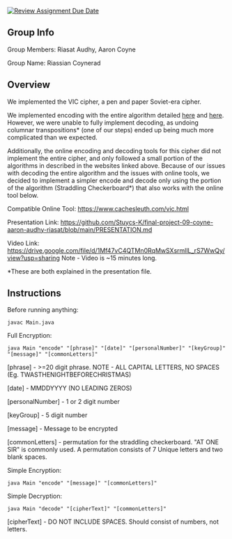 [![Review Assignment Due Date](https://classroom.github.com/assets/deadline-readme-button-24ddc0f5d75046c5622901739e7c5dd533143b0c8e959d652212380cedb1ea36.svg)](https://classroom.github.com/a/ecp4su41)
## Group Info
Group Members: Riasat Audhy, Aaron Coyne

Group Name: Riassian Coynerad

## Overview
We implemented the VIC cipher, a pen and paper Soviet-era cipher.

We implemented encoding with the entire algorithm detailed [here](https://en.wikipedia.org/wiki/VIC_cipher) and [here](http://www.quadibloc.com/crypto/pp1324.htm). However, we were unable to fully implement decoding, as undoing columnar transpositions* (one of our steps) ended up being much more complicated than we expected. 

Additionally, the online encoding and decoding tools for this cipher did not implement the entire cipher, and only followed a small portion of the algorithms in described in the websites linked above. Because of our issues with decoding the entire algorithm and the issues with online tools, we decided to implement a simpler encode and decode only using the portion of the algorithm (Straddling Checkerboard*) that also works with the online tool below.

Compatible Online Tool: https://www.cachesleuth.com/vic.html

Presentation Link: https://github.com/Stuycs-K/final-project-09-coyne-aaron-audhy-riasat/blob/main/PRESENTATION.md

Video Link: https://drive.google.com/file/d/1Mf47vC4QTMn0RqMwSXsrmllL_rS7WwQy/view?usp=sharing
Note - Video is ~15 minutes long.


*These are both explained in the presentation file.
## Instructions

Before running anything:

```javac Main.java```

Full Encryption:

```java Main "encode" "[phrase]" "[date]" "[personalNumber]" "[keyGroup]" "[message]" "[commonLetters]"```

[phrase] - >=20 digit phrase. NOTE - ALL CAPITAL LETTERS, NO SPACES (Eg. TWASTHENIGHTBEFORECHRISTMAS)

[date] - MMDDYYYY (NO LEADING ZEROS)

[personalNumber] - 1 or 2 digit number

[keyGroup] - 5 digit number

[message] - Message to be encrypted

[commonLetters] - permutation for the straddling checkerboard. "AT ONE SIR" is commonly used. A permutation consists of 7 Unique letters and two blank spaces.

Simple Encryption:

```java Main "encode" "[message]" "[commonLetters]"```

Simple Decryption:

```java Main "decode" "[cipherText]" "[commonLetters]"```

[cipherText] - DO NOT INCLUDE SPACES. Should consist of numbers, not letters.
